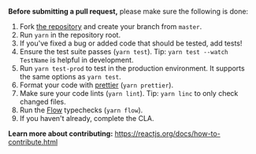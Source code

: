 **Before submitting a pull request,** please make sure the following is done:

1. Fork [the repository](https://github.com/facebook/react) and create your branch from `master`.
2. Run `yarn` in the repository root.
3. If you've fixed a bug or added code that should be tested, add tests!
4. Ensure the test suite passes (`yarn test`). Tip: `yarn test --watch TestName` is helpful in development.
5. Run `yarn test-prod` to test in the production environment. It supports the same options as `yarn test`.
6. Format your code with [prettier](https://github.com/prettier/prettier) (`yarn prettier`).
7. Make sure your code lints (`yarn lint`). Tip: `yarn linc` to only check changed files.
8. Run the [Flow](https://flowtype.org/) typechecks (`yarn flow`).
9. If you haven't already, complete the CLA.

**Learn more about contributing:** https://reactjs.org/docs/how-to-contribute.html
